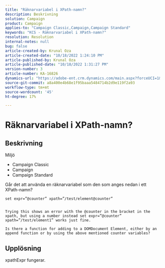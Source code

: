 ```yaml
---
title: "Räknarvariabel i XPath-namn?"
description: Beskrivning
solution: Campaign
product: Campaign
applies-to: "Campaign Classic,Campaign,Campaign Standard"
keywords: "KCS - Räknarvariabel i XPath-namn?"
resolution: Resolution
internal-notes: null
bug: false
article-created-by: Krunal Oza
article-created-date: "10/18/2022 1:24:10 PM"
article-published-by: Krunal Oza
article-published-date: "10/18/2022 1:31:27 PM"
version-number: 3
article-number: KA-16826
dynamics-url: "https://adobe-ent.crm.dynamics.com/main.aspx?forceUCI=1&pagetype=entityrecord&etn=knowledgearticle&id=949b0b22-e84e-ed11-bba2-00224808679b"
source-git-commit: a8a400e4b68e1f95baaa5484714b2d9e119f2a93
workflow-type: tm+mt
source-wordcount: '45'
ht-degree: 17%

---
```


# Räknarvariabel i XPath-namn?

## Beskrivning


Miljö

- Campaign Classic
- Campaign
- Campaign Standard




Går det att använda en räknarvariabel som den som anges nedan i ett XPath-namn?


```
set expr=”@counter” xpath=”/test/element@counter”

 
Trying this shows an error with the @counter in the bracket in the xpath, but using a number instead set expr=”@counter” xpath=”/test/element1” works just fine.
 
Is there a function for adding to a DOMDocument Element, either by an append function or by using the above mentioned counter variables?
```





## Upplösning


xpathExpr fungerar.
